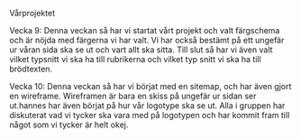 Vårprojektet

Vecka 9: Denna veckan så har vi startat vårt projekt och valt färgschema och är nöjda med färgerna vi har valt. Vi har också bestämt på ett ungefär ur våran sida ska se ut och vart allt ska sitta. Till slut så har vi även valt vilket typsnitt vi ska ha till rubrikerna och vilket typ snitt vi ska ha till brödtexten.

Vecka 10: Denna veckan så har vi börjat med en sitemap, och har även gjort en wireframe. Wireframen är bara en skiss på ungefär ur sidan ser ut.hannes har även börjat på hur vår logotype ska se ut. Alla i gruppen har diskuterat vad vi tycker ska vara med på logotypen och har kommit fram till något som vi tycker är helt okej.
